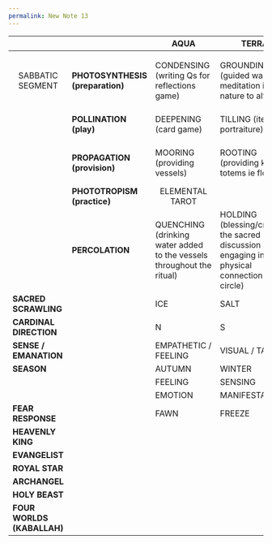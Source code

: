 ```yaml
---
permalink: New Note 13
---
```

|  |  | AQUA | TERRA | IGNIS | AER |
| -- | -- | -- | -- | -- | -- |
|  |  |  |  |  |  |
| <p style="text-align:center;margin:0">SABBATIC SEGMENT</p> | **PHOTOSYNTHESIS (preparation)** | CONDENSING  (writing Qs for reflections game) | GROUNDING (guided walking meditation in nature to altar) | KINDLING (preparation of score for elemental tarot) | EXHALING (writing of the magical record) |
|  | **POLLINATION (play)** | DEEPENING (card game) | TILLING (iterative portraiture) | WAILING (fire circle chant) | WHISPERING (TTRPG) |
|  | **PROPAGATION (provision)** | MOORING (providing vessels) | ROOTING (providing knot totems ie flowers) | WAXING (providing ceremonial candles) | OXIDISING (written blessings for the cauldron) |
|  | **PHOTOTROPISM (practice)** | <p style="text-align:center;margin:0">ELEMENTAL TAROT</p> |  |  |  |
|  | **PERCOLATION** | QUENCHING  (drinking water added to the vessels throughout the ritual) | HOLDING (blessing/creating the sacred discussion space; engaging in physical connection in the circle) | IMMOLATING (burning of blessings in the cauldron) | INHALING (scribing / facilitating summating discussion) |
| **SACRED SCRAWLING** |  | ICE | SALT | ASH | SKY |
| **CARDINAL DIRECTION** |  | N | S | E | W |
| **SENSE / EMANATION** |  | EMPATHETIC / FEELING | VISUAL / TACTILE | HEARING / RESONATING | CONCEPTUALISATION / WORD |
| **SEASON** |  | AUTUMN | WINTER | SUMMER | SPRING |
|  |  | FEELING | SENSING | INTUITION | THINKING |
|  |  | EMOTION | MANIFESTATION | INSPIRATION | COGNITION |
| **FEAR RESPONSE** |  | FAWN | FREEZE | FIGHT | FLIGHT |
| **HEAVENLY KING** |  |  |  |  |  |
| **EVANGELIST** |  |  |  |  |  |
| **ROYAL STAR** |  |  |  |  |  |
| **ARCHANGEL** |  |  |  |  |  |
| **HOLY BEAST** |  |  |  |  |  |
| **FOUR WORLDS (KABALLAH)** |  |  |  |  |  |